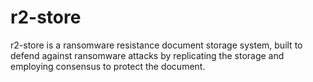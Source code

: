 # r2-store

r2-store is a ransomware resistance document storage system, built to defend against ransomware attacks by replicating the storage and employing consensus to protect the document.